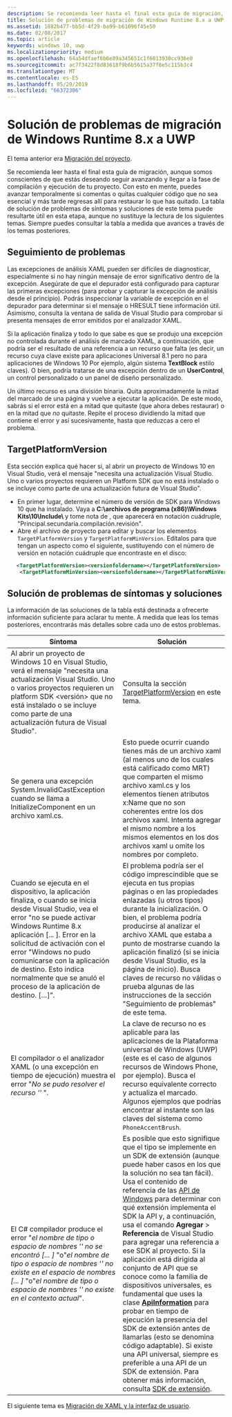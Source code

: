 ```yaml
---
description: Se recomienda leer hasta el final esta guía de migración, aunque somos conscientes de que estás deseando seguir avanzando y llegar a la fase de compilación y ejecución de tu proyecto.
title: Solución de problemas de migración de Windows Runtime 8.x a UWP
ms.assetid: 1882b477-bb5d-4f29-ba99-b61096f45e50
ms.date: 02/08/2017
ms.topic: article
keywords: windows 10, uwp
ms.localizationpriority: medium
ms.openlocfilehash: 64a54dfaef6b6e89a345651c1f6013930cc936e0
ms.sourcegitcommit: ac7f3422f8d83618f9b6b5615a37f8e5c115b3c4
ms.translationtype: MT
ms.contentlocale: es-ES
ms.lasthandoff: 05/29/2019
ms.locfileid: "66372386"
---
```

# <a name="troubleshooting-porting-windows-runtime-8x-to-uwp"></a>Solución de problemas de migración de Windows Runtime 8.x a UWP


El tema anterior era [Migración del proyecto](w8x-to-uwp-porting-to-a-uwp-project.md).

Se recomienda leer hasta el final esta guía de migración, aunque somos conscientes de que estás deseando seguir avanzando y llegar a la fase de compilación y ejecución de tu proyecto. Con esto en mente, puedes avanzar temporalmente si comentas o quitas cualquier código que no sea esencial y más tarde regresas allí para restaurar lo que has quitado. La tabla de solución de problemas de síntomas y soluciones de este tema puede resultarte útil en esta etapa, aunque no sustituye la lectura de los siguientes temas. Siempre puedes consultar la tabla a medida que avances a través de los temas posteriores.

## <a name="tracking-down-issues"></a>Seguimiento de problemas

Las excepciones de análisis XAML pueden ser difíciles de diagnosticar, especialmente si no hay ningún mensaje de error significativo dentro de la excepción. Asegúrate de que el depurador está configurado para capturar las primeras excepciones (para probar y capturar la excepción de análisis desde el principio). Podrás inspeccionar la variable de excepción en el depurador para determinar si el mensaje o HRESULT tiene información útil. Asimismo, consulta la ventana de salida de Visual Studio para comprobar si presenta mensajes de error emitidos por el analizador XAML.

Si la aplicación finaliza y todo lo que sabe es que se produjo una excepción no controlada durante el análisis de marcado XAML, a continuación, que podría ser el resultado de una referencia a un recurso que falta (es decir, un recurso cuya clave existe para aplicaciones Universal 8.1 pero no para aplicaciones de Windows 10 Por ejemplo, algún sistema **TextBlock** estilo claves). O bien, podría tratarse de una excepción dentro de un **UserControl**, un control personalizado o un panel de diseño personalizado.

Un último recurso es una división binaria. Quita aproximadamente la mitad del marcado de una página y vuelve a ejecutar la aplicación. De este modo, sabrás si el error está en a mitad que quitaste (que ahora debes restaurar) o en la mitad que *no* quitaste. Repite el proceso dividiendo la mitad que contiene el error y así sucesivamente, hasta que reduzcas a cero el problema.

## <a name="targetplatformversion"></a>TargetPlatformVersion

Esta sección explica qué hacer si, al abrir un proyecto de Windows 10 en Visual Studio, verá el mensaje "necesita una actualización Visual Studio. Uno o varios proyectos requieren un Platform SDK <version> que no está instalado o se incluye como parte de una actualización futura de Visual Studio".

-   En primer lugar, determine el número de versión de SDK para Windows 10 que ha instalado. Vaya a **C:\\archivos de programa (x86)\\Windows Kits\\10\\Include\\ <versionfoldername>**  y tome nota de *<versionfoldername>* , que aparecerá en notación cuádruple, "Principal.secundaria.compilación.revisión".
-   Abre el archivo de proyecto para editar y buscar los elementos `TargetPlatformVersion` y `TargetPlatformMinVersion`. Edítalos para que tengan un aspecto como el siguiente, sustituyendo *<versionfoldername>* con el número de versión en notación cuádruple que encontraste en el disco:

```xml
   <TargetPlatformVersion><versionfoldername></TargetPlatformVersion>
    <TargetPlatformMinVersion><versionfoldername></TargetPlatformMinVersion>
```

## <a name="troubleshooting-symptoms-and-remedies"></a>Solución de problemas de síntomas y soluciones

La información de las soluciones de la tabla está destinada a ofrecerte información suficiente para aclarar tu mente. A medida que leas los temas posteriores, encontrarás más detalles sobre cada uno de estos problemas.

| Síntoma | Solución |
|---------|--------|
| Al abrir un proyecto de Windows 10 en Visual Studio, verá el mensaje "necesita una actualización Visual Studio. Uno o varios proyectos requieren un platform SDK &lt;versión&gt; que no está instalado o se incluye como parte de una actualización futura de Visual Studio". | Consulta la sección [TargetPlatformVersion](#targetplatformversion) en este tema. |
| Se genera una excepción System.InvalidCastException cuando se llama a InitializeComponent en un archivo xaml.cs.| Esto puede ocurrir cuando tienes más de un archivo xaml (al menos uno de los cuales está calificado como MRT) que comparten el mismo archivo xaml.cs y los elementos tienen atributos x:Name que no son coherentes entre los dos archivos xaml. Intenta agregar el mismo nombre a los mismos elementos en los dos archivos xaml u omite los nombres por completo. |
| Cuando se ejecuta en el dispositivo, la aplicación finaliza, o cuando se inicia desde Visual Studio, vea el error "no se puede activar Windows Runtime 8.x aplicación \[... \]. Error en la solicitud de activación con el error "Windows no pudo comunicarse con la aplicación de destino. Esto indica normalmente que se anuló el proceso de la aplicación de destino. \[…\]”. | El problema podría ser el código imprescindible que se ejecuta en tus propias páginas o en las propiedades enlazadas (u otros tipos) durante la inicialización. O bien, el problema podría producirse al analizar el archivo XAML que estaba a punto de mostrarse cuando la aplicación finalizó (si se inicia desde Visual Studio, es la página de inicio). Busca claves de recurso no válidas o prueba algunas de las instrucciones de la sección "Seguimiento de problemas" de este tema.|
| El compilador o el analizador XAML (o una excepción en tiempo de ejecución) muestra el error "*No se pudo resolver el recurso '<resourcekey>'* ". | La clave de recurso no es aplicable para las aplicaciones de la Plataforma universal de Windows (UWP) (este es el caso de algunos recursos de Windows Phone, por ejemplo). Busca el recurso equivalente correcto y actualiza el marcado. Algunos ejemplos que podrías encontrar al instante son las claves del sistema como `PhoneAccentBrush`. |
| El C# compilador produce el error "*el nombre de tipo o espacio de nombres '<name>' no se encontró \[... \]* "o"*el nombre de tipo o espacio de nombres '<name>' no existe en el espacio de nombres \[... \]* "o"*el nombre de tipo o espacio de nombres '<name>' no existe en el contexto actual*". | Es posible que esto signifique que el tipo se implemente en un SDK de extensión (aunque puede haber casos en los que la solución no sea tan fácil). Usa el contenido de referencia de las [API de Windows](https://docs.microsoft.com/uwp/) para determinar con qué extensión implementa el SDK la API y, a continuación, usa el comando **Agregar** > **Referencia** de Visual Studio para agregar una referencia a ese SDK al proyecto. Si la aplicación está dirigida al conjunto de API que se conoce como la familia de dispositivos universales, es fundamental que uses la clase [**ApiInformation**](https://docs.microsoft.com/uwp/api/Windows.Foundation.Metadata.ApiInformation) para probar en tiempo de ejecución la presencia del SDK de extensión antes de llamarlas (esto se denomina código adaptable). Si existe una API universal, siempre es preferible a una API de un SDK de extensión. Para obtener más información, consulta [SDK de extensión](w8x-to-uwp-porting-to-a-uwp-project.md). |

El siguiente tema es [Migración de XAML y la interfaz de usuario](w8x-to-uwp-porting-xaml-and-ui.md).

